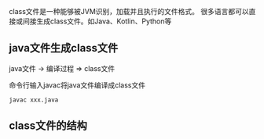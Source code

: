 

class文件是一种能够被JVM识别，加载并且执行的文件格式。
很多语言都可以直接或间接生成class文件。如Java、Kotlin、Python等


## java文件生成class文件
java文件 -> 编译过程 => class文件

命令行输入javac将java文件编译成class文件
```
javac xxx.java
```

## class文件的结构


